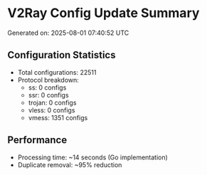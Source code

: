 # V2Ray Config Update Summary
Generated on: 2025-08-01 07:40:52 UTC

## Configuration Statistics
- Total configurations: 22511
- Protocol breakdown:
  - ss: 0 configs
  - ssr: 0 configs
  - trojan: 0 configs
  - vless: 0 configs
  - vmess: 1351 configs

## Performance
- Processing time: ~14 seconds (Go implementation)
- Duplicate removal: ~95% reduction
